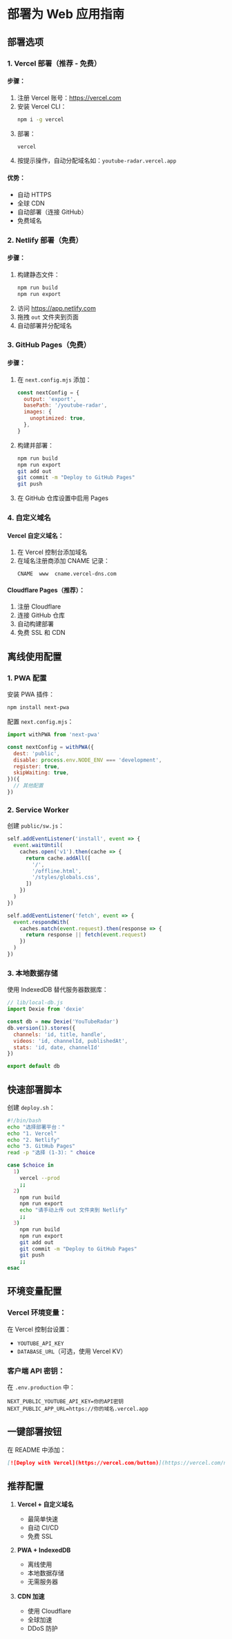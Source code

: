 # 部署为 Web 应用指南

## 部署选项

### 1. Vercel 部署（推荐 - 免费）

#### 步骤：
1. 注册 Vercel 账号：https://vercel.com
2. 安装 Vercel CLI：
   ```bash
   npm i -g vercel
   ```
3. 部署：
   ```bash
   vercel
   ```
4. 按提示操作，自动分配域名如：`youtube-radar.vercel.app`

#### 优势：
- 自动 HTTPS
- 全球 CDN
- 自动部署（连接 GitHub）
- 免费域名

### 2. Netlify 部署（免费）

#### 步骤：
1. 构建静态文件：
   ```bash
   npm run build
   npm run export
   ```
2. 访问 https://app.netlify.com
3. 拖拽 `out` 文件夹到页面
4. 自动部署并分配域名

### 3. GitHub Pages（免费）

#### 步骤：
1. 在 `next.config.mjs` 添加：
   ```js
   const nextConfig = {
     output: 'export',
     basePath: '/youtube-radar',
     images: {
       unoptimized: true,
     },
   }
   ```
2. 构建并部署：
   ```bash
   npm run build
   npm run export
   git add out
   git commit -m "Deploy to GitHub Pages"
   git push
   ```
3. 在 GitHub 仓库设置中启用 Pages

### 4. 自定义域名

#### Vercel 自定义域名：
1. 在 Vercel 控制台添加域名
2. 在域名注册商添加 CNAME 记录：
   ```
   CNAME  www  cname.vercel-dns.com
   ```

#### Cloudflare Pages（推荐）：
1. 注册 Cloudflare
2. 连接 GitHub 仓库
3. 自动构建部署
4. 免费 SSL 和 CDN

## 离线使用配置

### 1. PWA 配置
安装 PWA 插件：
```bash
npm install next-pwa
```

配置 `next.config.mjs`：
```js
import withPWA from 'next-pwa'

const nextConfig = withPWA({
  dest: 'public',
  disable: process.env.NODE_ENV === 'development',
  register: true,
  skipWaiting: true,
})({
  // 其他配置
})
```

### 2. Service Worker
创建 `public/sw.js`：
```js
self.addEventListener('install', event => {
  event.waitUntil(
    caches.open('v1').then(cache => {
      return cache.addAll([
        '/',
        '/offline.html',
        '/styles/globals.css',
      ])
    })
  )
})

self.addEventListener('fetch', event => {
  event.respondWith(
    caches.match(event.request).then(response => {
      return response || fetch(event.request)
    })
  )
})
```

### 3. 本地数据存储
使用 IndexedDB 替代服务器数据库：
```js
// lib/local-db.js
import Dexie from 'dexie'

const db = new Dexie('YouTubeRadar')
db.version(1).stores({
  channels: 'id, title, handle',
  videos: 'id, channelId, publishedAt',
  stats: 'id, date, channelId'
})

export default db
```

## 快速部署脚本

创建 `deploy.sh`：
```bash
#!/bin/bash
echo "选择部署平台："
echo "1. Vercel"
echo "2. Netlify"
echo "3. GitHub Pages"
read -p "选择 (1-3): " choice

case $choice in
  1)
    vercel --prod
    ;;
  2)
    npm run build
    npm run export
    echo "请手动上传 out 文件夹到 Netlify"
    ;;
  3)
    npm run build
    npm run export
    git add out
    git commit -m "Deploy to GitHub Pages"
    git push
    ;;
esac
```

## 环境变量配置

### Vercel 环境变量：
在 Vercel 控制台设置：
- `YOUTUBE_API_KEY`
- `DATABASE_URL`（可选，使用 Vercel KV）

### 客户端 API 密钥：
在 `.env.production` 中：
```env
NEXT_PUBLIC_YOUTUBE_API_KEY=你的API密钥
NEXT_PUBLIC_APP_URL=https://你的域名.vercel.app
```

## 一键部署按钮

在 README 中添加：
```markdown
[![Deploy with Vercel](https://vercel.com/button)](https://vercel.com/new/clone?repository-url=https://github.com/yourusername/youtube-radar)
```

## 推荐配置

1. **Vercel + 自定义域名**
   - 最简单快速
   - 自动 CI/CD
   - 免费 SSL

2. **PWA + IndexedDB**
   - 离线使用
   - 本地数据存储
   - 无需服务器

3. **CDN 加速**
   - 使用 Cloudflare
   - 全球加速
   - DDoS 防护